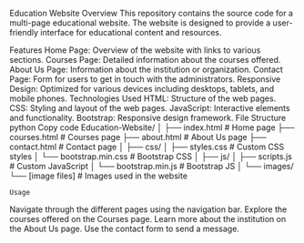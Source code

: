 Education Website
Overview
This repository contains the source code for a multi-page educational website. The website is designed to provide a user-friendly interface for educational content and resources.

Features
Home Page: Overview of the website with links to various sections.
Courses Page: Detailed information about the courses offered.
About Us Page: Information about the institution or organization.
Contact Page: Form for users to get in touch with the administrators.
Responsive Design: Optimized for various devices including desktops, tablets, and mobile phones.
Technologies Used
HTML: Structure of the web pages.
CSS: Styling and layout of the web pages.
JavaScript: Interactive elements and functionality.
Bootstrap: Responsive design framework.
File Structure
python
Copy code
Education-Website/
│
├── index.html               # Home page
├── courses.html             # Courses page
├── about.html               # About Us page
├── contact.html             # Contact page
│
├── css/
│   ├── styles.css           # Custom CSS styles
│   └── bootstrap.min.css    # Bootstrap CSS
│
├── js/
│   ├── scripts.js           # Custom JavaScript
│   └── bootstrap.min.js     # Bootstrap JS
│
└── images/
    └── [image files]        # Images used in the website

    Usage
Navigate through the different pages using the navigation bar.
Explore the courses offered on the Courses page.
Learn more about the institution on the About Us page.
Use the contact form to send a message.
